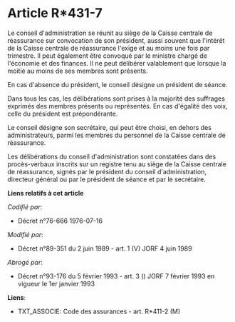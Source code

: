 # Article R*431-7

Le conseil d'administration se réunit au siège de la Caisse centrale de réassurance sur convocation de son président, aussi
souvent que l'intérêt de la Caisse centrale de réassurance l'exige et au moins une fois par trimestre. Il peut également être
convoqué par le ministre chargé de l'économie et des finances. Il ne peut délibérer valablement que lorsque la moitié au
moins de ses membres sont présents.

En cas d'absence du président, le conseil désigne un président de séance.

Dans tous les cas, les délibérations sont prises à la majorité des suffrages exprimés des membres présents ou représentés. En
cas d'égalité des voix, celle du président est prépondérante.

Le conseil désigne son secrétaire, qui peut être choisi, en dehors des administrateurs, parmi les membres du personnel de la
Caisse centrale de réassurance.

Les délibérations du conseil d'administration sont constatées dans des procès-verbaux inscrits sur un registre tenu au siège
de la Caisse centrale de réassurance, signés par le président du conseil d'administration, directeur général ou par le
président de séance et par le secrétaire.

**Liens relatifs à cet article**

_Codifié par_:

  - Décret n°76-666 1976-07-16

_Modifié par_:

  - Décret n°89-351 du 2 juin 1989 - art. 1 (V) JORF 4 juin 1989

_Abrogé par_:

  - Décret n°93-176 du 5 février 1993 - art. 3 () JORF 7 février 1993 en vigueur le 1er janvier 1993

**Liens**:

  - TXT_ASSOCIE: Code des assurances - art. R*411-2 (M)
